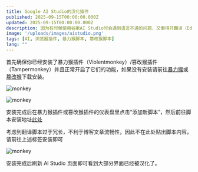 ```yaml
---
title: Google AI Studio的汉化插件
published: 2025-09-15T00:00:00.000Z
updated: 2025-09-15T00:00:00.000Z
description: 因为有时候使用谷歌AI Studio时会遇到语言不通的问题，又懒得开翻译（Edge有时候开自动翻译某些网站会报错）因此开发了这个汉化插件。
image: '/uploads/images/aistudio.png'
tags: [AI, 浏览器插件, 暴力猴脚本, 篡改猴脚本]
lang: ""
---
```

<p>首先确保你已经安装了暴力猴插件（Violentmonkey）/篡改猴插件（Tampermonkey）并且正常开启了它们的功能，如果没有安装请前往<a href="https://microsoftedge.microsoft.com/addons/detail/%E6%9A%B4%E5%8A%9B%E7%8C%B4/eeagobfjdenkkddmbclomhiblgggliao" target="_blank" rel="noopener">暴力猴</a>或<a href="https://microsoftedge.microsoft.com/addons/detail/%E7%AF%A1%E6%94%B9%E7%8C%B4/iikmkjmpaadaobahmlepeloendndfphd" target="_blank" rel="noopener">篡改猴</a>下载安装。</p>
<p><img src="/uploads/images/monkey.png" alt="monkey" /></p>
<p><img src="/uploads/images/monkeyy.png" alt="monkey" /></p>
<p>安装完成后在暴力猴插件或篡改猴插件的仪表盘里点击“添加新脚本”，然后前往脚本安装地址<a href="https://greasyfork.org/zh-CN/scripts/549999-google-ai-studio-%E6%B1%89%E5%8C%96%E8%84%9A%E6%9C%AC" target="_blank" rel="noopener">此处</a>

考虑到翻译脚本过于冗长，不利于博客文章流畅性，因此不在此处贴出脚本内容，请前往上述标签安装即可</p>

<p><img src="/uploads/images/aistudio.png" alt="monkey" /></p>
<p>安装完成后刷新 AI Studio 页面即可看到大部分界面已经被汉化了。</p>




